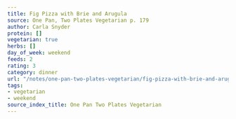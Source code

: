 ```yaml
---
title: Fig Pizza with Brie and Arugula
source: One Pan, Two Plates Vegetarian p. 179
author: Carla Snyder
protein: []
vegetarian: true
herbs: []
day_of_week: weekend
feeds: 2
rating: 3
category: dinner
url: "/notes/one-pan-two-plates-vegetarian/fig-pizza-with-brie-and-arugula.html"
tags:
- vegetarian
- weekend
source_index_title: One Pan Two Plates Vegetarian
---
```



